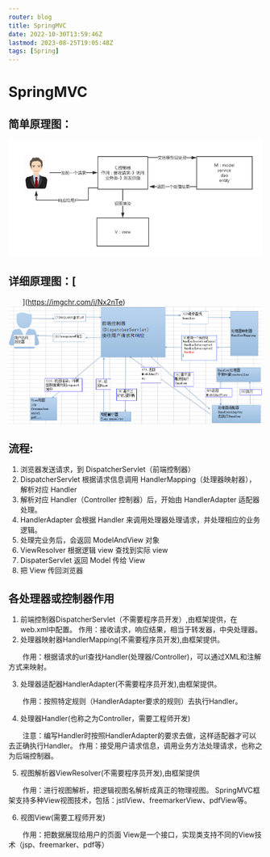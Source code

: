 ```yaml
---
router: blog
title: SpringMVC
date: 2022-10-30T13:59:46Z
lastmod: 2023-08-25T19:05:48Z
tags: [Spring]
---
```


# SpringMVC

## 简单原理图：

![](assets/net-img-Nxg2RI-20221030140124-2j3rd9u.png)

## 详细原理图：[

　　](https://imgchr.com/i/Nx2nTe)
![](assets/net-img-1593854466438-89baf576-0e30-4db7-934e-2781413c9510-20221030140124-w8acjeh.png)

## 流程:

1. 浏览器发送请求，到 DispatcherServlet（前端控制器）
2. DispatcherServlet 根据请求信息调用 HandlerMapping（处理器映射器），解析对应 Handler
3. 解析对应 Handler（Controller 控制器）后，开始由 HandlerAdapter 适配器处理。
4. HandlerAdapter 会根据 Handler 来调用处理器处理请求，并处理相应的业务逻辑。
5. 处理完业务后，会返回 ModelAndView 对象
6. ViewResolver 根据逻辑 view 查找到实际 view
7. DispaterServlet 返回 Model 传给 View
8. 把 View 传回浏览器

## 各处理器或控制器作用

1. 前端控制器DispatcherServlet（不需要程序员开发）,由框架提供，在web.xml中配置。
   作用：接收请求，响应结果，相当于转发器，中央处理器。
2. 处理器映射器HandlerMapping(不需要程序员开发),由框架提供。

　　作用：根据请求的url查找Handler(处理器/Controller)，可以通过XML和注解方式来映射。

3. 处理器适配器HandlerAdapter(不需要程序员开发),由框架提供。

　　作用：按照特定规则（HandlerAdapter要求的规则）去执行Handler。

4. 处理器Handler(也称之为Controller，需要工程师开发)

　　注意：编写Handler时按照HandlerAdapter的要求去做，这样适配器才可以去正确执行Handler。
作用：接受用户请求信息，调用业务方法处理请求，也称之为后端控制器。

5. 视图解析器ViewResolver(不需要程序员开发),由框架提供

　　作用：进行视图解析，把逻辑视图名解析成真正的物理视图。
SpringMVC框架支持多种View视图技术，包括：jstlView、freemarkerView、pdfView等。

6. 视图View(需要工程师开发)

　　作用：把数据展现给用户的页面
View是一个接口，实现类支持不同的View技术（jsp、freemarker、pdf等）
